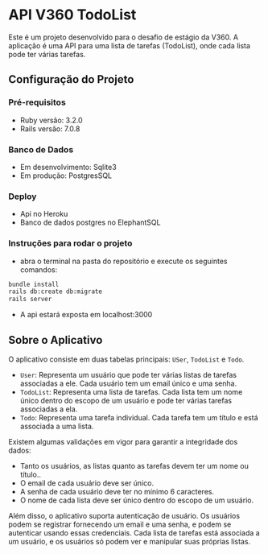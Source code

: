# API V360 TodoList

Este é um projeto desenvolvido para o desafio de estágio da V360. A aplicação é uma API para uma lista de tarefas (TodoList), onde cada lista pode ter várias tarefas.

## Configuração do Projeto

### Pré-requisitos

- Ruby versão: 3.2.0
- Rails versão: 7.0.8

### Banco de Dados

- Em desenvolvimento: Sqlite3
- Em produção: PostgresSQL

### Deploy

- Api no Heroku
- Banco de dados postgres no ElephantSQL
  
### Instruções para rodar o projeto

- abra o terminal na pasta do repositório e execute os seguintes comandos:
```bash
bundle install
rails db:create db:migrate
rails server
```
- A api estará exposta em localhost:3000

## Sobre o Aplicativo

O aplicativo consiste em duas tabelas principais: `USer`, `TodoList` e `Todo`.

- `User`: Representa um usuário que pode ter várias listas de tarefas associadas a ele. Cada usuário tem um email único e uma senha.
- `TodoList`: Representa uma lista de tarefas. Cada lista tem um nome único dentro do escopo de um usuário e pode ter várias tarefas associadas a ela.
- `Todo`: Representa uma tarefa individual. Cada tarefa tem um título e está associada a uma lista.

Existem algumas validações em vigor para garantir a integridade dos dados:

- Tanto os usuários, as listas quanto as tarefas devem ter um nome ou título..
- O email de cada usuário deve ser único.
- A senha de cada usuário deve ter no mínimo 6 caracteres.
- O nome de cada lista deve ser único dentro do escopo de um usuário.

Além disso, o aplicativo suporta autenticação de usuário. Os usuários podem se registrar fornecendo um email e uma senha, e podem se autenticar usando essas credenciais. Cada lista de tarefas está associada a um usuário, e os usuários só podem ver e manipular suas próprias listas.
